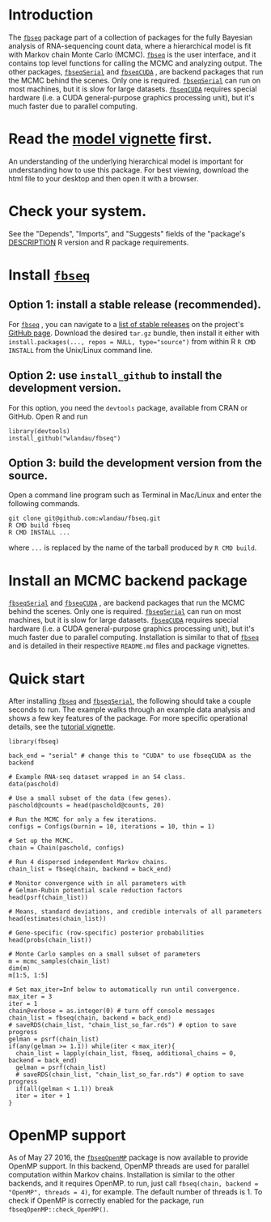 # Introduction

The [`fbseq`](https://github.com/wlandau/fbseq)  package part of a collection of packages for the fully Bayesian analysis of RNA-sequencing count data, where a hierarchical model is fit with Markov chain Monte Carlo (MCMC). [`fbseq`](https://github.com/wlandau/fbseq)  is the user interface, and it contains top level functions for calling the MCMC and analyzing output. The other packages, [`fbseqSerial`](https://github.com/wlandau/fbseqSerial)  and [`fbseqCUDA`](https://github.com/wlandau/fbseqCUDA) , are backend packages that run the MCMC behind the scenes. Only one is required.  [`fbseqSerial`](https://github.com/wlandau/fbseqSerial)  can run on most machines, but it is slow for large datasets. [`fbseqCUDA`](https://github.com/wlandau/fbseqCUDA)  requires special hardware (i.e. a CUDA general-purpose graphics processing unit), but it's much faster due to parallel computing. 

# Read the [model vignette](https://github.com/wlandau/fbseq/blob/master/vignettes/model.html) first. 

An understanding of the underlying hierarchical model is important for understanding how to use this package. For best viewing, download the html file to your desktop and then open it with a browser.

# Check your system.

See the "Depends", "Imports", and "Suggests" fields of the "package's [DESCRIPTION](https://github.com/wlandau/fbseq/blob/master/DESCRIPTION) R version and R package requirements.

# Install [`fbseq`](https://github.com/wlandau/fbseq) 

## Option 1: install a stable release (recommended).

For [`fbseq`](https://github.com/wlandau/fbseq) , you can navigate to a [list of stable releases](https://github.com/wlandau/fbseq/releases) on the project's [GitHub page](https://github.com/wlandau/fbseq). Download the desired `tar.gz` bundle, then install it either with `install.packages(..., repos = NULL, type="source")` from within R  `R CMD INSTALL` from the Unix/Linux command line.

## Option 2: use `install_github` to install the development version.

For this option, you need the `devtools` package, available from CRAN or GitHub. Open R and run 

```
library(devtools)
install_github("wlandau/fbseq")
```

## Option 3: build the development version from the source.

Open a command line program such as Terminal in Mac/Linux and enter the following commands.

```
git clone git@github.com:wlandau/fbseq.git
R CMD build fbseq
R CMD INSTALL ...
```

where `...` is replaced by the name of the tarball produced by `R CMD build`. 

# Install an MCMC backend package

[`fbseqSerial`](https://github.com/wlandau/fbseqSerial)  and [`fbseqCUDA`](https://github.com/wlandau/fbseqCUDA) , are backend packages that run the MCMC behind the scenes. Only one is required.  [`fbseqSerial`](https://github.com/wlandau/fbseqSerial)  can run on most machines, but it is slow for large datasets. [`fbseqCUDA`](https://github.com/wlandau/fbseqCUDA)  requires special hardware (i.e. a CUDA general-purpose graphics processing unit), but it's much faster due to parallel computing. Installation is similar to that of [`fbseq`](https://github.com/wlandau/fbseq)  and is detailed in their respective `README.md` files and package vignettes.

# Quick start

After installing [`fbseq`](https://github.com/wlandau/fbseq)  and [`fbseqSerial`](https://github.com/wlandau/fbseqSerial), the following should take a couple seconds to run. The example walks through an example data analysis and shows a few key features of the package. For more specific operational details, see the [tutorial vignette](https://github.com/wlandau/fbseq/blob/master/vignettes/tutorial.html).

```
library(fbseq)

back_end = "serial" # change this to "CUDA" to use fbseqCUDA as the backend

# Example RNA-seq dataset wrapped in an S4 class.
data(paschold) 

# Use a small subset of the data (few genes).
paschold@counts = head(paschold@counts, 20) 

# Run the MCMC for only a few iterations.
configs = Configs(burnin = 10, iterations = 10, thin = 1) 

# Set up the MCMC.
chain = Chain(paschold, configs) 

# Run 4 dispersed independent Markov chains.
chain_list = fbseq(chain, backend = back_end)

# Monitor convergence with in all parameters with 
# Gelman-Rubin potential scale reduction factors
head(psrf(chain_list)) 

# Means, standard deviations, and credible intervals of all parameters 
head(estimates(chain_list))

# Gene-specific (row-specific) posterior probabilities
head(probs(chain_list))

# Monte Carlo samples on a small subset of parameters
m = mcmc_samples(chain_list) 
dim(m)
m[1:5, 1:5]

# Set max_iter=Inf below to automatically run until convergence.
max_iter = 3
iter = 1
chain@verbose = as.integer(0) # turn off console messages
chain_list = fbseq(chain, backend = back_end)
# saveRDS(chain_list, "chain_list_so_far.rds") # option to save progress
gelman = psrf(chain_list)
if(any(gelman >= 1.1)) while(iter < max_iter){
  chain_list = lapply(chain_list, fbseq, additional_chains = 0, backend = back_end)
  gelman = psrf(chain_list)
  # saveRDS(chain_list, "chain_list_so_far.rds") # option to save progress
  if(all(gelman < 1.1)) break
  iter = iter + 1
}
```

# OpenMP support

As of May 27 2016, the [`fbseqOpenMP`](https://github.com/wlandau/fbseqOpenMP) package is now available to provide OpenMP support. In this backend, OpenMP threads are used for parallel computation within Markov chains. Installation is similar to the other backends, and it requires OpenMP. to run, just call `fbseq(chain, backend = "OpenMP", threads = 4)`, for example. The default number of threads is 1. To check if OpenMP is correctly enabled for the package, run `fbseqOpenMP::check_OpenMP()`.
